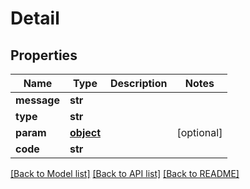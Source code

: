 # Detail

## Properties
Name | Type | Description | Notes
------------ | ------------- | ------------- | -------------
**message** | **str** |  | 
**type** | **str** |  | 
**param** | [**object**](.md) |  | [optional] 
**code** | **str** |  | 

[[Back to Model list]](../README.md#documentation-for-models) [[Back to API list]](../README.md#documentation-for-api-endpoints) [[Back to README]](../README.md)


